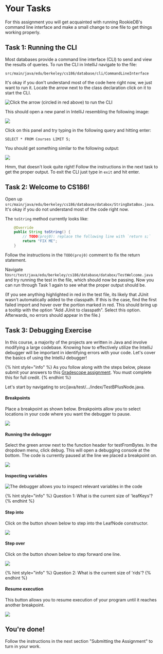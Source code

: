 # Your Tasks

For this assignment you will get acquainted with running RookieDB's command line interface and make a small change to one file to get things working properly.

## Task 1: Running the CLI

Most databases provide a command line interface (CLI) to send and view the results of queries. To run the CLI in IntelliJ navigate to the file:

`src/main/java/edu/berkeley/cs186/database/cli/CommandLineInterface`

It's okay if you don't understand most of the code here right now, we just want to run it. Locate the arrow next to the class declaration click on it to start the CLI.

![Click the arrow (circled in red above) to run the CLI](../../.gitbook/assets/image.png)

This should open a new panel in IntelliJ resembling the following image:

![](<../../.gitbook/assets/image (10) (1) (1).png>)

Click on this panel and try typing in the following query and hitting enter:

`SELECT * FROM Courses LIMIT 5;`

You should get something similar to the following output:

![](<../../.gitbook/assets/image (3).png>)

Hmm, that doesn't look quite right! Follow the instructions in the next task to get the proper output. To exit the CLI just type in `exit` and hit enter.

## Task 2: Welcome to CS186!

Open up `src/main/java/edu/berkeley/cs186/database/databox/StringDataBox.java`. It's okay if you do not understand most of the code right now.

The `toString` method currently looks like:

```java
    @Override
    public String toString() {
        // TODO(proj0): replace the following line with `return s;`
        return "FIX ME";
    }
```

Follow the instructions in the `TODO(proj0)` comment to fix the return statement.

Navigate to`src/test/java/edu/berkeley/cs186/database/databox/TestWelcome.java` and try running the test in the file, which should now be passing. Now you can run through Task 1 again to see what the proper output should be.

(If you see anything highlighted in red in the test file, its likely that JUnit wasn't automatically added to the classpath. If this is the case, find the first failed import and hover over the portion marked in red. This should bring up a tooltip with the option "Add JUnit to classpath". Select this option. Afterwards, no errors should appear in the file.)

## Task 3: Debugging Exercise

In this course, a majority of the projects are written in Java and involve modifying a large codebase. Knowing how to effectively utilize the IntelliJ debugger will be important in identifying errors with your code. Let's cover the basics of using the IntelliJ debugger!

{% hint style="info" %}
As you follow along with the steps below, please submit your answers to this [Gradescope assignment](https://www.gradescope.com/courses/345707/assignments/1779425). You must complete this for full credit.
{% endhint %}

Let's start by navigating to src/java/test/.../index/TestBPlusNode.java.&#x20;

#### Breakpoints

Place a breakpoint as shown below. Breakpoints allow you to select locations in your code where you want the debugger to pause.&#x20;

![](<../../.gitbook/assets/Screen Shot 2022-01-17 at 11.41.55 PM.png>)

#### Running the debugger

Select the green arrow next to the function header for testFromBytes. In the dropdown menu, click debug. This will open a debugging console at the bottom. The code is currently paused at the line we placed a breakpoint on.

![](<../../.gitbook/assets/Screen Shot 2022-01-17 at 11.39.45 PM.png>)

#### Inspecting variables

![The debugger allows you to inspect relevant variables in the code](<../../.gitbook/assets/Screen Shot 2022-01-17 at 11.56.14 PM copy.jpg>)

{% hint style="info" %}
Question 1: What is the current size of 'leafKeys'?
{% endhint %}

#### Step into

Click on the button shown below to step into the LeafNode constructor.

![](<../../.gitbook/assets/Screen Shot 2022-01-18 at 12.00.53 AM copy.jpg>)

#### Step over

Click on the button shown below to step forward one line.

![](<../../.gitbook/assets/Screen Shot 2022-01-18 at 12.00.53 AM copy 2.jpg>)

{% hint style="info" %}
Question 2: What is the current size of 'rids'?
{% endhint %}

#### Resume execution

This button allows you to resume execution of your program until it reaches another breakpoint.

![](<../../.gitbook/assets/Screen Shot 2022-01-18 at 12.00.53 AM.png>)

## You're done!

Follow the instructions in the next section "Submitting the Assignment" to turn in your work.
